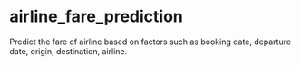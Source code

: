 # airline_fare_prediction
Predict the fare of airline based on factors such as booking date, departure date, origin, destination, airline.
